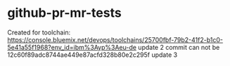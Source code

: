# github-pr-mr-tests
Created for toolchain: https://console.bluemix.net/devops/toolchains/25700fbf-79b2-41f2-b1c0-5e41a55f1968?env_id=ibm%3Ayp%3Aeu-de
update 2
commit can not be 12c60f89adc8744ae449e87acfd328b80e2c295f
update 3
